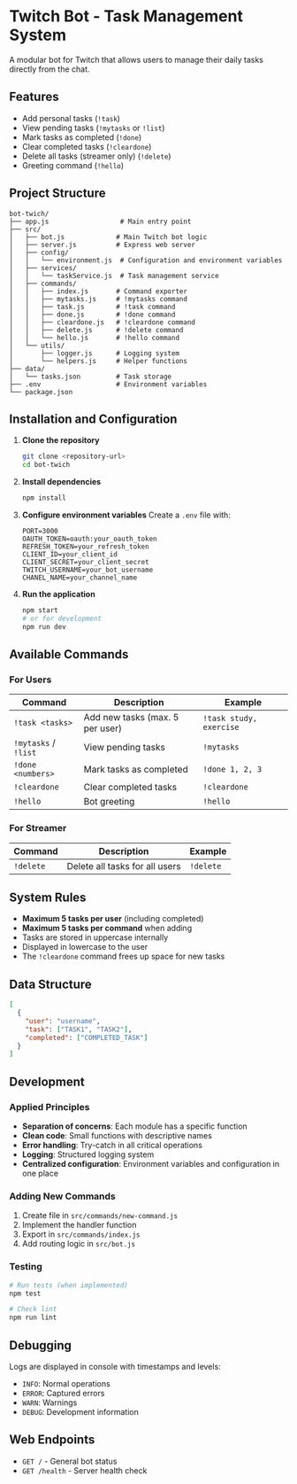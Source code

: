 # Twitch Bot - Task Management System

A modular bot for Twitch that allows users to manage their daily tasks directly from the chat.

## Features

- Add personal tasks (`!task`)
- View pending tasks (`!mytasks` or `!list`)
- Mark tasks as completed (`!done`)
- Clear completed tasks (`!cleardone`)
- Delete all tasks (streamer only) (`!delete`)
- Greeting command (`!hello`)

## Project Structure

```
bot-twich/
├── app.js                  # Main entry point
├── src/
│   ├── bot.js             # Main Twitch bot logic
│   ├── server.js          # Express web server
│   ├── config/
│   │   └── environment.js  # Configuration and environment variables
│   ├── services/
│   │   └── taskService.js  # Task management service
│   ├── commands/
│   │   ├── index.js       # Command exporter
│   │   ├── mytasks.js     # !mytasks command
│   │   ├── task.js        # !task command
│   │   ├── done.js        # !done command
│   │   ├── cleardone.js   # !cleardone command
│   │   ├── delete.js      # !delete command
│   │   └── hello.js       # !hello command
│   └── utils/
│       ├── logger.js      # Logging system
│       └── helpers.js     # Helper functions
├── data/
│   └── tasks.json         # Task storage
├── .env                   # Environment variables
└── package.json
```

## Installation and Configuration

1. **Clone the repository**
   ```bash
   git clone <repository-url>
   cd bot-twich
   ```

2. **Install dependencies**
   ```bash
   npm install
   ```

3. **Configure environment variables**
   Create a `.env` file with:
   ```env
   PORT=3000
   OAUTH_TOKEN=oauth:your_oauth_token
   REFRESH_TOKEN=your_refresh_token
   CLIENT_ID=your_client_id
   CLIENT_SECRET=your_client_secret
   TWITCH_USERNAME=your_bot_username
   CHANEL_NAME=your_channel_name
   ```

4. **Run the application**
   ```bash
   npm start
   # or for development
   npm run dev
   ```

## Available Commands

### For Users

| Command | Description | Example |
|---------|-------------|---------|
| `!task <tasks>` | Add new tasks (max. 5 per user) | `!task study, exercise` |
| `!mytasks` / `!list` | View pending tasks | `!mytasks` |
| `!done <numbers>` | Mark tasks as completed | `!done 1, 2, 3` |
| `!cleardone` | Clear completed tasks | `!cleardone` |
| `!hello` | Bot greeting | `!hello` |

### For Streamer

| Command | Description | Example |
|---------|-------------|---------|
| `!delete` | Delete all tasks for all users | `!delete` |

## System Rules

- **Maximum 5 tasks per user** (including completed)
- **Maximum 5 tasks per command** when adding
- Tasks are stored in uppercase internally
- Displayed in lowercase to the user
- The `!cleardone` command frees up space for new tasks

## Data Structure

```json
[
  {
    "user": "username",
    "task": ["TASK1", "TASK2"],
    "completed": ["COMPLETED_TASK"]
  }
]
```

## Development

### Applied Principles

- **Separation of concerns**: Each module has a specific function
- **Clean code**: Small functions with descriptive names
- **Error handling**: Try-catch in all critical operations
- **Logging**: Structured logging system
- **Centralized configuration**: Environment variables and configuration in one place

### Adding New Commands

1. Create file in `src/commands/new-command.js`
2. Implement the handler function
3. Export in `src/commands/index.js`
4. Add routing logic in `src/bot.js`

### Testing

```bash
# Run tests (when implemented)
npm test

# Check lint
npm run lint
```

## Debugging

Logs are displayed in console with timestamps and levels:
- `INFO`: Normal operations
- `ERROR`: Captured errors
- `WARN`: Warnings
- `DEBUG`: Development information

## Web Endpoints

- `GET /` - General bot status
- `GET /health` - Server health check
